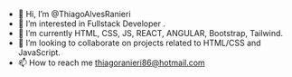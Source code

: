 - 👋 Hi, I’m @ThiagoAlvesRanieri
- 👀 I’m interested in Fullstack Developer .
- 🌱 I’m currently HTML, CSS, JS, REACT, ANGULAR, Bootstrap, Tailwind.
- 💞️ I’m looking to collaborate on projects related to HTML/CSS and JavaScript.
- 📫 How to reach me thiagoranieri86@hotmail.com

<!---
ThiagoAlvesRanieri/ThiagoAlvesRanieri is a ✨ special ✨ repository because its `README.md` (this file) appears on your GitHub profile.
You can click the Preview link to take a look at your changes.
--->
